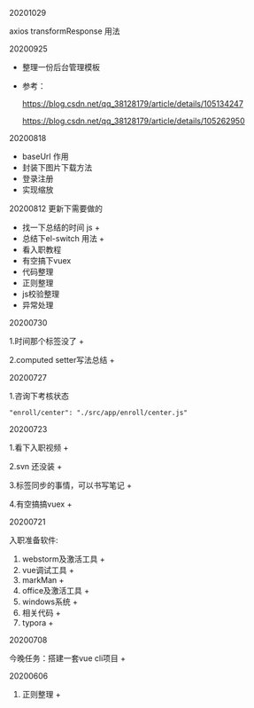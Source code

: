 20201029

axios  transformResponse 用法





20200925

- 整理一份后台管理模板

- 参考：

  https://blog.csdn.net/qq_38128179/article/details/105134247

  https://blog.csdn.net/qq_38128179/article/details/105262950



20200818

- baseUrl 作用
- 封装下图片下载方法
- 登录注册
- 实现缩放



20200812 更新下需要做的

- 找一下总结的时间 js  +
- 总结下el-switch 用法 +
- 看入职教程
- 有空搞下vuex
- 代码整理
- 正则整理
- js校验整理
- 异常处理



20200730

1.时间那个标签没了 +

2.computed setter写法总结 +

20200727

1.咨询下考核状态

```
"enroll/center": "./src/app/enroll/center.js"
```

20200723

1.看下入职视频 + 

2.svn 还没装  + 

3.标签同步的事情，可以书写笔记 + 

4.有空搞搞vuex  +



20200721

入职准备软件:

1. webstorm及激活工具 +
2. vue调试工具 +
3. markMan + 
4. office及激活工具 +
5. windows系统 +
6. 相关代码 +
7. typora +



20200708

今晚任务：搭建一套vue cli项目 +



20200606

1. 正则整理 +

